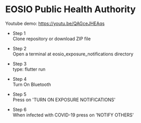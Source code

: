 # EOSIO Public Health Authority

Youtube demo: https://youtu.be/QAGceJHEAqs

 - Step 1<br>
Clone repository or download ZIP file

- Step 2<br>
Open a terminal at eosio_exposure_notifications directory

- Step 3<br>
type: flutter run

- Step 4<br>
Turn On Bluetooth

- Step 5<br>
Press on 'TURN ON EXPOSURE NOTIFICATIONS'

- Step 6<br>
When infected with COVID-19 press on 'NOTIFY OTHERS'
